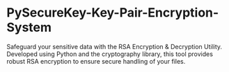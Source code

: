 # PySecureKey-Key-Pair-Encryption-System
Safeguard your sensitive data with the RSA Encryption &amp; Decryption Utility. Developed using Python and the cryptography library, this tool provides robust RSA encryption to ensure secure handling of your files.
